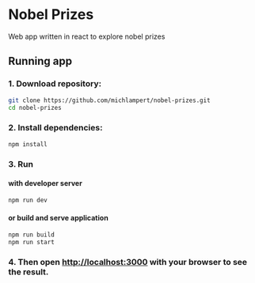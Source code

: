 # Nobel Prizes

Web app written in react to explore nobel prizes

## Running app

### 1. Download repository:

```bash
git clone https://github.com/michlampert/nobel-prizes.git
cd nobel-prizes
```

### 2. Install dependencies:

```bash
npm install
```

### 3. Run 

#### with developer server

```bash
npm run dev
```

#### or build and serve application

```bash
npm run build
npm run start
```

### 4. Then open [http://localhost:3000](http://localhost:3000) with your browser to see the result.
